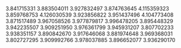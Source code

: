 3.841715331
3.883504011
3.927832497
3.874763645
4.115359323
3.859768753
4.126030539
3.923856822
3.951437496
4.104773408
3.871517489
3.967058526
3.977879817
3.996478205
3.895448329
3.942235507
3.909251950
3.976361799
3.945931207
3.807702233
3.938351157
3.890842670
3.917646068
3.881974648
3.969368031
3.802727295
3.909992766
3.978037885
3.896652077
3.936290170
